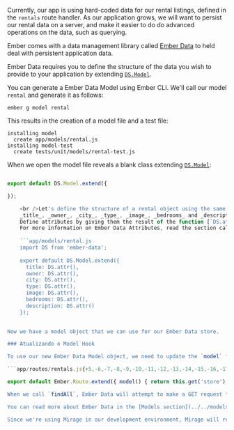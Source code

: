 Currently, our app is using hard-coded data for our rental listings, defined in the `rentals` route handler. As our application grows, we will want to persist our rental data on a server, and make it easier to do do advanced operations on the data, such as querying.

Ember comes with a data management library called [Ember Data](https://github.com/emberjs/data) to held deal with persistent application data.

Ember Data requires you to define the structure of the data you wish to provide to your application by extending [`DS.Model`](http://emberjs.com/api/data/classes/DS.Model.html).

You can generate a Ember Data Model using Ember CLI. We'll call our model `rental` and generate it as follows:

```shell
ember g model rental
```

This results in the creation of a model file and a test file:

```shell
installing model
  create app/models/rental.js
installing model-test
  create tests/unit/models/rental-test.js
```

When we open the model file reveals a blank class extending [`DS.Model`](http://emberjs.com/api/data/classes/DS.Model.html):

```app/models/rental.js import DS from 'ember-data';

export default DS.Model.extend({

});

    <br />Let's define the structure of a rental object using the same attributes for our rental that we [previously used](../model-hook/) in our hard-coded array of JavaScript objects -
    _title_, _owner_, _city_, _type_, _image_, _bedrooms_ and _description_.
    Define attributes by giving them the result of the function [`DS.attr()`](http://emberjs.com/api/data/classes/DS.html#method_attr).
    For more information on Ember Data Attributes, read the section called [Defining Attributes](../../models/defining-models/#toc_defining-attributes) in the guides.
    
    ```app/models/rental.js
    import DS from 'ember-data';
    
    export default DS.Model.extend({
      title: DS.attr(),
      owner: DS.attr(),
      city: DS.attr(),
      type: DS.attr(),
      image: DS.attr(),
      bedrooms: DS.attr(),
      description: DS.attr()
    });
    

Now we have a model object that we can use for our Ember Data store.

### Atualizando o Model Hook

To use our new Ember Data Model object, we need to update the `model` function we [previously defined](../model-hook/) in our route handler. Delete the hard-coded JavaScript Array, and replace it with the following call to the [Ember Data Store service](../../models/#toc_the-store-and-a-single-source-of-truth). The [store service](http://emberjs.com/api/data/classes/DS.Store.html) is injected into all routes and components in Ember. It is the main interface you use to interact with Ember Data. In this case, call the [`findAll`](http://emberjs.com/api/data/classes/DS.Store.html#method_findAll) function on the store and provide it with the name of your newly created rental model class.

```app/routes/rentals.js{+5,-6,-7,-8,-9,-10,-11,-12,-13,-14,-15,-16,-17,-18,-19,-20,-21,-22,-23,-24,-25,-26,-27,-28,-29,-30,-31,-32,-33} import Ember from 'ember';

export default Ember.Route.extend({ model() { return this.get('store').findAll('rental'); return [{ id: 'grand-old-mansion', title: 'Grand Old Mansion', owner: 'Veruca Salt', city: 'San Francisco', type: 'Estate', bedrooms: 15, image: 'https://upload.wikimedia.org/wikipedia/commons/c/cb/Crane_estate_(5).jpg', description: "This grand old mansion sits on over 100 acres of rolling hills and dense redwood forests." }, { id: 'urban-living', title: 'Urban Living', owner: 'Mike TV', city: 'Seattle', type: 'Condo', bedrooms: 1, image: 'https://upload.wikimedia.org/wikipedia/commons/0/0e/Alfonso_13_Highrise_Tegucigalpa.jpg', description: "A commuters dream. This rental is within walking distance of 2 bus stops and the Metro." }, { id: 'downtown-charm', title: 'Downtown Charm', owner: 'Violet Beauregarde', city: 'Portland', type: 'Apartment', bedrooms: 3, image: 'https://upload.wikimedia.org/wikipedia/commons/f/f7/Wheeldon_Apartment_Building_-_Portland_Oregon.jpg', description: "Convenience is at your doorstep with this charming downtown rental. Great restaurants and active night life are within a few feet." }]; } }); ```

When we call `findAll`, Ember Data will attempt to make a GET request to `/rentals`.

You can read more about Ember Data in the [Models section](../../models/).

Since we're using Mirage in our development environment, Mirage will return the data we've provided. When we deploy our app to a production server, we will need to provide a backend for Ember Data to communicate with.
